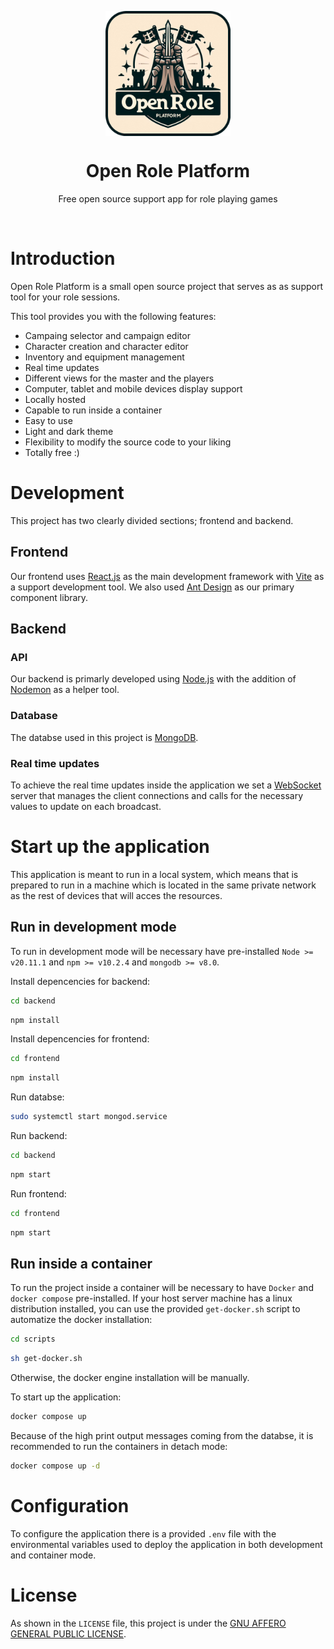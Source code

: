 <p align="center">
  <img src="public/img/logo.png" width="200px" align="center" alt="OpenRolePlatform" />
  <h1 align="center">Open Role Platform</h1>
  <p align="center">
    Free open source support app for role playing games
  </p>
</p>
<br />

# Introduction

Open Role Platform is a small open source project that serves as as support tool for your role sessions.

This tool provides you with the following features:

- Campaing selector and campaign editor
- Character creation and character editor
- Inventory and equipment management
- Real time updates
- Different views for the master and the players
- Computer, tablet and mobile devices display support
- Locally hosted
- Capable to run inside a container
- Easy to use
- Light and dark theme
- Flexibility to modify the source code to your liking
- Totally free :)

# Development

This project has two clearly divided sections; frontend and backend.

## Frontend

Our frontend uses [React.js](https://react.dev/) as the main development framework with [Vite](https://vite.dev/) as a support development tool.
We also used [Ant Design](https://ant.design/) as our primary component library.

## Backend

### API

Our backend is primarly developed using [Node.js](https://nodejs.org/) with the addition of [Nodemon](https://www.npmjs.com/package/nodemon) as a helper tool.

### Database

The databse used in this project is [MongoDB](https://www.mongodb.com/).

### Real time updates

To achieve the real time updates inside the application we set a [WebSocket](https://datatracker.ietf.org/doc/html/rfc6455) server that manages the client connections and calls for the necessary values to update on each broadcast.

# Start up the application

This application is meant to run in a local system, which means that is prepared to run in a machine which is located in the same private network as the rest of devices that will acces the resources.

## Run in development mode

To run in development mode will be necessary have pre-installed `Node >= v20.11.1` and `npm >= v10.2.4` and `mongodb >= v8.0`.

Install depencencies for backend:

```bash
cd backend
```

```bash
npm install
```

Install depencencies for frontend:

```bash
cd frontend
```

```bash
npm install
```

Run databse:

```bash
sudo systemctl start mongod.service
```

Run backend:

```bash
cd backend
```

```bash
npm start
```

Run frontend:

```bash
cd frontend
```

```bash
npm start
```

## Run inside a container

To run the project inside a container will be necessary to have `Docker` and `docker compose` pre-installed. If your host server machine has a linux distribution installed, you can use the provided `get-docker.sh` script to automatize the docker installation:

```bash
cd scripts
```

```bash
sh get-docker.sh
```

Otherwise, the docker engine installation will be manually.

To start up the application:

```bash
docker compose up
```

Because of the high print output messages coming from the databse, it is recommended to run the containers in detach mode:

```bash
docker compose up -d
```

# Configuration

To configure the application there is a provided `.env` file with the environmental variables used to deploy the application in both development and container mode.

# License

As shown in the `LICENSE` file, this project is under the [GNU AFFERO GENERAL PUBLIC LICENSE](https://www.gnu.org/licenses/agpl-3.0.html).
